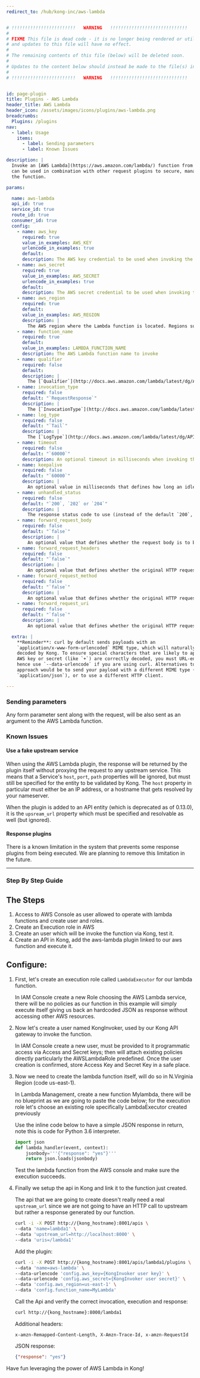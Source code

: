 ```yaml
---
redirect_to: /hub/kong-inc/aws-lambda


# !!!!!!!!!!!!!!!!!!!!!!!!   WARNING   !!!!!!!!!!!!!!!!!!!!!!!!!!!!!
#
# FIXME This file is dead code - it is no longer being rendered or utilized,
# and updates to this file will have no effect.
#
# The remaining contents of this file (below) will be deleted soon.
#
# Updates to the content below should instead be made to the file(s) in /app/_hub/
#
# !!!!!!!!!!!!!!!!!!!!!!!!   WARNING   !!!!!!!!!!!!!!!!!!!!!!!!!!!!!


id: page-plugin
title: Plugins - AWS Lambda
header_title: AWS Lambda
header_icon: /assets/images/icons/plugins/aws-lambda.png
breadcrumbs:
  Plugins: /plugins
nav:
  - label: Usage
    items:
      - label: Sending parameters
      - label: Known Issues

description: |
  Invoke an [AWS Lambda](https://aws.amazon.com/lambda/) function from Kong. It
  can be used in combination with other request plugins to secure, manage or extend
  the function.

params:

  name: aws-lambda
  api_id: true
  service_id: true
  route_id: true
  consumer_id: true
  config:
    - name: aws_key
      required: true
      value_in_examples: AWS_KEY
      urlencode_in_examples: true
      default:
      description: The AWS key credential to be used when invoking the function
    - name: aws_secret
      required: true
      value_in_examples: AWS_SECRET
      urlencode_in_examples: true
      default:
      description: The AWS secret credential to be used when invoking the function
    - name: aws_region
      required: true
      default:
      value_in_examples: AWS_REGION
      description: |
        The AWS region where the Lambda function is located. Regions supported are: `us-east-1`, `us-east-2`, `ap-northeast-1`, `ap-northeast-2`, `ap-southeast-1`, `ap-southeast-2`, `eu-central-1`, `eu-west-1`
    - name: function_name
      required: true
      default:
      value_in_examples: LAMBDA_FUNCTION_NAME
      description: The AWS Lambda function name to invoke
    - name: qualifier
      required: false
      default:
      description: |
        The [`Qualifier`](http://docs.aws.amazon.com/lambda/latest/dg/API_Invoke.html#API_Invoke_RequestSyntax) to use when invoking the function.
    - name: invocation_type
      required: false
      default: "`RequestResponse`"
      description: |
        The [`InvocationType`](http://docs.aws.amazon.com/lambda/latest/dg/API_Invoke.html#API_Invoke_RequestSyntax) to use when invoking the function. Available types are `RequestResponse`, `Event`, `DryRun`
    - name: log_type
      required: false
      default: "`Tail`"
      description: |
        The [`LogType`](http://docs.aws.amazon.com/lambda/latest/dg/API_Invoke.html#API_Invoke_RequestSyntax) to use when invoking the function. By default `None` and `Tail` are supported
    - name: timeout
      required: false
      default: "`60000`"
      description: An optional timeout in milliseconds when invoking the function
    - name: keepalive
      required: false
      default: "`60000`"
      description: |
        An optional value in milliseconds that defines how long an idle connection will live before being closed
    - name: unhandled_status
      required: false
      default: "`200`, `202` or `204`"
      description: |
        The response status code to use (instead of the default `200`, `202`, or `204`) in the case of an [`Unhandled` Function Error](https://docs.aws.amazon.com/lambda/latest/dg/API_Invoke.html#API_Invoke_ResponseSyntax)
    - name: forward_request_body
      required: false
      default: "`false`"
      description: |
        An optional value that defines whether the request body is to be sent in the `request_body` field of the JSON-encoded request. If the body arguments can be parsed, they will be sent in the separate `request_body_args` field of the request. The body arguments can be parsed for `application/json`, `application/x-www-form-urlencoded`, and `multipart/form-data` content types.
    - name: forward_request_headers
      required: false
      default: "`false`"
      description: |
        An optional value that defines whether the original HTTP request headers are to be sent as a map in the `request_headers` field of the JSON-encoded request.
    - name: forward_request_method
      required: false
      default: "`false`"
      description: |
        An optional value that defines whether the original HTTP request method verb is to be sent in the `request_method` field of the JSON-encoded request.
    - name: forward_request_uri
      required: false
      default: "`false`"
      description: |
        An optional value that defines whether the original HTTP request URI is to be sent in the `request_uri` field of the JSON-encoded request. Request URI arguments (if any) will be sent in the separate `request_uri_args` field of the JSON body.

  extra: |
    **Reminder**: curl by default sends payloads with an
    `application/x-www-form-urlencoded` MIME type, which will naturally be URL-
    decoded by Kong. To ensure special characters that are likely to appear in your
    AWS key or secret (like `+`) are correctly decoded, you must URL-encode them,
    hence use `--data-urlencode` if you are using curl. Alternatives to this
    approach would be to send your payload with a different MIME type (like
    `application/json`), or to use a different HTTP client.

---
```


### Sending parameters

Any form parameter sent along with the request, will be also sent as an
argument to the AWS Lambda function.

### Known Issues

#### Use a fake upstream service

When using the AWS Lambda plugin, the response will be returned by the plugin
itself without proxying the request to any upstream service. This means that
a Service's `host`, `port`, `path` properties will be ignored, but must still
be specified for the entity to be validated by Kong. The `host` property in
particular must either be an IP address, or a hostname that gets resolved by
your nameserver.

When the plugin is added to an API entity (which is deprecated as of 0.13.0),
it is the `upsream_url` property which must be specified and resolvable as well
(but ignored).

#### Response plugins

There is a known limitation in the system that prevents some response plugins
from being executed. We are planning to remove this limitation in the future.

[api-object]: /latest/admin-api/#api-object
[configuration]: /latest/configuration
[consumer-object]: /latest/admin-api/#consumer-object
[acl-associating]: /plugins/acl/#associating-consumers
[faq-authentication]: /about/faq/#how-can-i-add-an-authentication-layer-on-a-microservice/api?

---
### Step By Step Guide

## The Steps
1. Access to AWS Console as user allowed to operate with lambda functions and create user and roles.
2. Create an Execution role in AWS
3. Create an user which will be invoke the function via Kong, test it.
4. Create an API in Kong, add the aws-lambda plugin linked to our aws function and execute it.

## Configure:

1. First, let's create an execution role called `LambdaExecutor` for our lambda function.

    In IAM Console create a new Role choosing the AWS Lambda service, there will be no policies as our function in this example will simply execute itself giving us back an hardcoded JSON as response without accessing other AWS resources.

2. Now let's create a user named KongInvoker, used by our Kong API gateway to invoke the function.

    In IAM Console create a new user, must be provided to it programmatic access via Access and Secret keys; then will attach existing policies directly particularly the AWSLambdaRole predefined. Once the user creation is confirmed, store Access Key and Secret Key in a safe place.

3. Now we need to create the lambda function itself, will do so in N.Virginia Region (code us-east-1).

    In Lambda Management, create a new function Mylambda, there will be no blueprint as we are going to paste the code below; for the execution role let's choose an existing role specifically LambdaExecutor created previously

    Use the inline code below to have a simple JSON response in return, note this is code for Python 3.6 interpreter.

    ```python
    import json
    def lambda_handler(event, context):
        jsonbody='''{"response": "yes"}'''
        return json.loads(jsonbody)
    ```

    Test the lambda function from the AWS console and make sure the execution succeeds.

4. Finally we setup the api in Kong and link it to the function just created.

    The api that we are going to create doesn't really need a real `upstream_url` since we are not going to have an HTTP call to upstream but rather a response generated by our function.

    ```bash
    curl -i -X POST http://{kong_hostname}:8001/apis \
    --data 'name=lambda1' \
    --data 'upstream_url=http://localhost:8000' \
    --data 'uris=/lambda1'
    ```

    Add the plugin:

    ```bash
    curl -i -X POST http://{kong_hostname}:8001/apis/lambda1/plugins \
    --data 'name=aws-lambda' \
    --data-urlencode 'config.aws_key={KongInvoker user key}' \
    --data-urlencode 'config.aws_secret={KongInvoker user secret}' \
    --data 'config.aws_region=us-east-1' \
    --data 'config.function_name=MyLambda'
    ```

    Call the Api and verify the correct invocation, execution and response:

    ```bash
    curl http://{kong_hostname}:8000/lambda1
    ```

    Additional headers:

    ```
    x-amzn-Remapped-Content-Length, X-Amzn-Trace-Id, x-amzn-RequestId
    ```

    JSON response:

    ```json
    {"response": "yes"}
    ```

Have fun leveraging the power of AWS Lambda in Kong!
